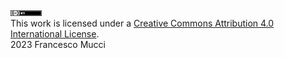 
<a rel="license" href="http://creativecommons.org/licenses/by/4.0/">
  <img alt="Creative Commons Attribution 4.0 International License" style="border-width:0" src="1-front/copyright/by.png" width="10%" height="auto"/>
</a>
<br/>
This work is licensed under a <a rel="license" href="http://creativecommons.org/licenses/by/4.0/">Creative Commons Attribution 4.0 International License</a>.
<br/> 
2023 Francesco Mucci
